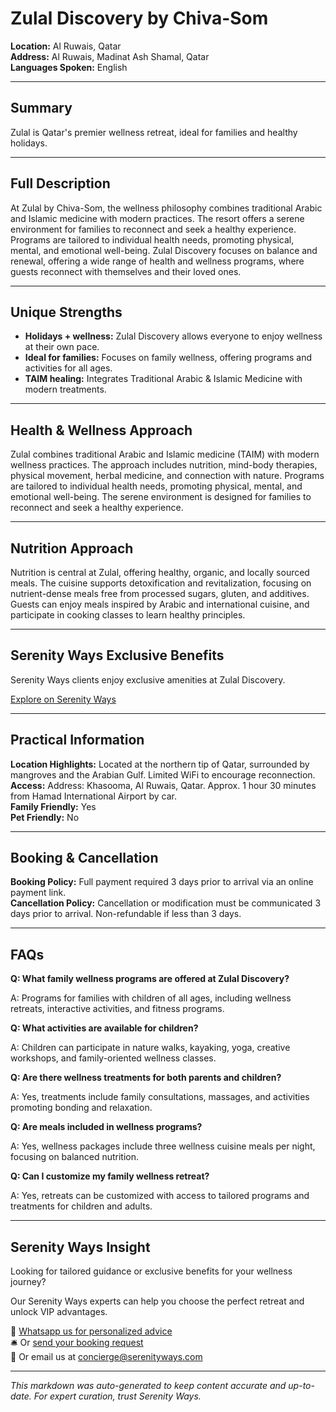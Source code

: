 # Zulal Discovery by Chiva-Som

**Location:** Al Ruwais, Qatar  
**Address:** Al Ruwais, Madinat Ash Shamal, Qatar  
**Languages Spoken:** English

---

## Summary

Zulal is Qatar's premier wellness retreat, ideal for families and healthy holidays.

---

## Full Description

At Zulal by Chiva-Som, the wellness philosophy combines traditional Arabic and Islamic medicine with modern practices. The resort offers a serene environment for families to reconnect and seek a healthy experience. Programs are tailored to individual health needs, promoting physical, mental, and emotional well-being. Zulal Discovery focuses on balance and renewal, offering a wide range of health and wellness programs, where guests reconnect with themselves and their loved ones.

---

## Unique Strengths

- **Holidays + wellness:** Zulal Discovery allows everyone to enjoy wellness at their own pace.
- **Ideal for families:** Focuses on family wellness, offering programs and activities for all ages.
- **TAIM healing:** Integrates Traditional Arabic & Islamic Medicine with modern treatments.

---

## Health & Wellness Approach

Zulal combines traditional Arabic and Islamic medicine (TAIM) with modern wellness practices. The approach includes nutrition, mind-body therapies, physical movement, herbal medicine, and connection with nature. Programs are tailored to individual health needs, promoting physical, mental, and emotional well-being. The serene environment is designed for families to reconnect and seek a healthy experience.

---

## Nutrition Approach

Nutrition is central at Zulal, offering healthy, organic, and locally sourced meals. The cuisine supports detoxification and revitalization, focusing on nutrient-dense meals free from processed sugars, gluten, and additives. Guests can enjoy meals inspired by Arabic and international cuisine, and participate in cooking classes to learn healthy principles.

---

## Serenity Ways Exclusive Benefits

Serenity Ways clients enjoy exclusive amenities at Zulal Discovery.

[Explore on Serenity Ways](https://serenityways.com/collections/zulal-discovery-chiva-som)

---

## Practical Information

**Location Highlights:** Located at the northern tip of Qatar, surrounded by mangroves and the Arabian Gulf. Limited WiFi to encourage reconnection.  
**Access:** Address: Khasooma, Al Ruwais, Qatar. Approx. 1 hour 30 minutes from Hamad International Airport by car.  
**Family Friendly:** Yes  
**Pet Friendly:** No

---

## Booking & Cancellation

**Booking Policy:** Full payment required 3 days prior to arrival via an online payment link.  
**Cancellation Policy:** Cancellation or modification must be communicated 3 days prior to arrival. Non-refundable if less than 3 days.

---

## FAQs

**Q: What family wellness programs are offered at Zulal Discovery?**

A: Programs for families with children of all ages, including wellness retreats, interactive activities, and fitness programs.

**Q: What activities are available for children?**

A: Children can participate in nature walks, kayaking, yoga, creative workshops, and family-oriented wellness classes.

**Q: Are there wellness treatments for both parents and children?**

A: Yes, treatments include family consultations, massages, and activities promoting bonding and relaxation.

**Q: Are meals included in wellness programs?**

A: Yes, wellness packages include three wellness cuisine meals per night, focusing on balanced nutrition.

**Q: Can I customize my family wellness retreat?**

A: Yes, retreats can be customized with access to tailored programs and treatments for children and adults.


---

## Serenity Ways Insight

Looking for tailored guidance or exclusive benefits for your wellness journey?

Our Serenity Ways experts can help you choose the perfect retreat and unlock VIP advantages.

💬 [Whatsapp us for personalized advice](https://wa.me/33786553455)  
🛎️ Or [send your booking request](https://serenityways.com/pages/contact)  
📧 Or email us at [concierge@serenityways.com](mailto:concierge@serenityways.com)

---

*This markdown was auto-generated to keep content accurate and up-to-date. For expert curation, trust Serenity Ways.*
